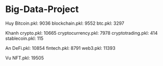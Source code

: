# Big-Data-Project

Huy
Bitcoin.pkl: 9036
blockchain.pkl: 9552
btc.pkl: 3297

Khanh
crypto.pkl: 10665
cryptocurrency.pkl: 7978
cryptotrading.pkl: 414
stablecoin.pkl: 115

An
DeFi.pkl: 10854
fintech.pkl: 8791
web3.pkl: 11393

Vu
NFT.pkl: 19505
